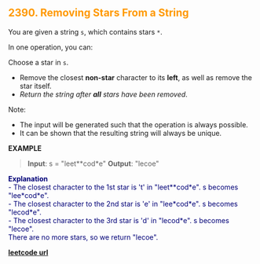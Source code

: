 <h2 style="color:#F90;">2390. Removing Stars From a String</h2>

You are given a string `s`, which contains stars `*`.

In one operation, you can:

Choose a star in `s`.
* Remove the closest **non-star** character to its **left**, as well as remove the star itself.
* *Return the string after **all** stars have been removed*.

Note:

* The input will be generated such that the operation is always possible.
* It can be shown that the resulting string will always be unique.

**EXAMPLE**
>**Input**: s = "leet**cod*e"
**Output**: "lecoe"
<p style="color:#007;">
<b>Explanation</b><br>
- The closest character to the 1st star is 't' in "leet**cod*e". s becomes "lee*cod*e".<br>
- The closest character to the 2nd star is 'e' in "lee*cod*e". s becomes "lecod*e".<br>
- The closest character to the 3rd star is 'd' in "lecod*e". s becomes "lecoe".<br>
There are no more stars, so we return "lecoe".
</p>

**[leetcode url](https://leetcode.com/problems/removing-stars-from-a-string/description/)**